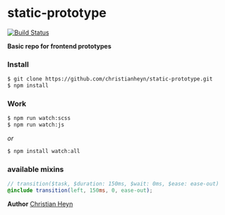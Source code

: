 # static-prototype
[![Build Status](https://travis-ci.org/christianheyn/static-prototype.svg?branch=master)](https://travis-ci.org/christianheyn/static-prototype)

**Basic repo for frontend prototypes**


### Install
```sh
$ git clone https://github.com/christianheyn/static-prototype.git
$ npm install
```

### Work
```sh
$ npm run watch:scss
$ npm run watch:js
```
*or*
```sh
$ npm install watch:all
```


### available mixins
```scss
// transition($task, $duration: 150ms, $wait: 0ms, $ease: ease-out)
@include transition(left, 150ms, 0, ease-out);
```



**Author**
[Christian Heyn](https://github.com/christianheyn)